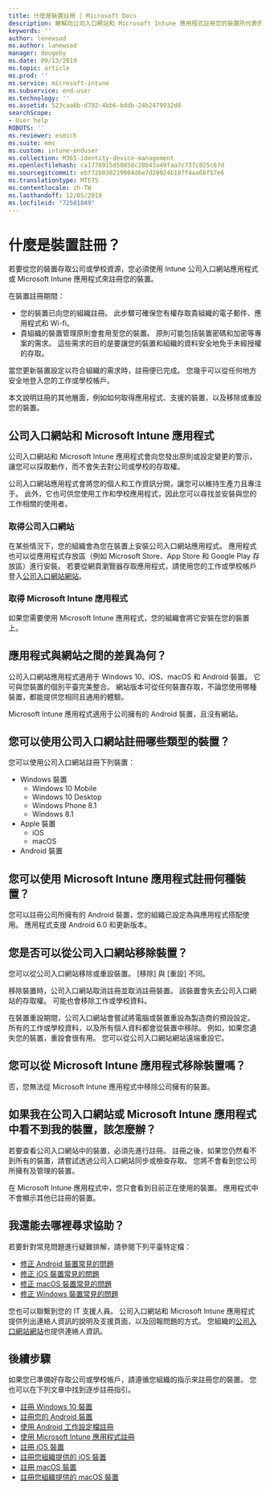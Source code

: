 ```yaml
---
title: 什麼是裝置註冊 | Microsoft Docs
description: 瞭解向公司入口網站和 Microsoft Intune 應用程式註冊您的裝置所代表的意義。
keywords: ''
author: lenewsad
ms.author: lanewsad
manager: dougeby
ms.date: 09/13/2019
ms.topic: article
ms.prod: ''
ms.service: microsoft-intune
ms.subservice: end-user
ms.technology: ''
ms.assetid: 523caa6b-d792-4bb6-bddb-24b2479932d8
searchScope:
- User help
ROBOTS: ''
ms.reviewer: esmich
ms.suite: ems
ms.custom: intune-enduser
ms.collection: M365-identity-device-management
ms.openlocfilehash: ca1776915d50858c28b43a49faa7c737c825c67d
ms.sourcegitcommit: ebf72b038219904d6e7d20024b107f4aa68f57e6
ms.translationtype: MTE75
ms.contentlocale: zh-TW
ms.lasthandoff: 12/05/2019
ms.locfileid: "72501849"
---
```

# <a name="what-is-device-enrollment"></a>什麼是裝置註冊？
若要從您的裝置存取公司或學校資源，您必須使用 Intune 公司入口網站應用程式或 Microsoft Intune 應用程式來註冊您的裝置。 

在裝置註冊期間：

* 您的裝置已向您的組織註冊。 此步驟可確保您有權存取貴組織的電子郵件、應用程式和 Wi-fi。 
* 貴組織的裝置管理原則會套用至您的裝置。 原則可能包括裝置密碼和加密等專案的需求。 這些需求的目的是要讓您的裝置和組織的資料安全地免于未經授權的存取。

當您更新裝置設定以符合組織的需求時，註冊便已完成。 您幾乎可以從任何地方安全地登入您的工作或學校帳戶。  

本文說明註冊的其他層面，例如如何取得應用程式、支援的裝置，以及移除或重設您的裝置。  

## <a name="company-portal-and-microsoft-intune-app"></a>公司入口網站和 Microsoft Intune 應用程式

公司入口網站和 Microsoft Intune 應用程式會向您發出原則或設定變更的警示，讓您可以採取動作，而不會失去對公司或學校的存取權。 

公司入口網站應用程式會將您的個人和工作資訊分開，讓您可以維持生產力且專注于。 此外，它也可供您使用工作和學校應用程式，因此您可以尋找並安裝與您的工作相關的使用者。  

### <a name="get-company-portal"></a>取得公司入口網站

在某些情況下，您的組織會為您在裝置上安裝公司入口網站應用程式。 應用程式也可以從應用程式存放區（例如 Microsoft Store、App Store 和 Google Play 存放區）進行安裝。 若要從網頁瀏覽器存取應用程式，請使用您的工作或學校帳戶登入[公司入口網站網站](https://go.microsoft.com/fwlink/?linkid=2010980)。  

### <a name="get-microsoft-intune-app"></a>取得 Microsoft Intune 應用程式

如果您需要使用 Microsoft Intune 應用程式，您的組織會將它安裝在您的裝置上。  

## <a name="whats-the-difference-between-the-apps-and-the-website"></a>應用程式與網站之間的差異為何？
公司入口網站應用程式適用于 Windows 10、iOS、macOS 和 Android 裝置。 它可與您裝置的個別平臺完美整合。 網站版本可從任何裝置存取，不論您使用哪種裝置，都能提供您相同且通用的體驗。 

Microsoft Intune 應用程式適用于公司擁有的 Android 裝置，且沒有網站。  

## <a name="what-kind-of-devices-can-you-enroll-with-company-portal"></a>您可以使用公司入口網站註冊哪些類型的裝置？
您可以使用公司入口網站註冊下列裝置：  

- Windows 裝置
  - Windows 10 Mobile
  - Windows 10 Desktop
  - Windows Phone 8.1
  - Windows 8.1
- Apple 裝置
    - iOS
    - macOS
- Android 裝置


## <a name="what-kind-of-devices-can-you-enroll-with-the-microsoft-intune-app"></a>您可以使用 Microsoft Intune 應用程式註冊何種裝置？  
您可以註冊公司所擁有的 Android 裝置，您的組織已設定為與應用程式搭配使用。 應用程式支援 Android 6.0 和更新版本。 

## <a name="can-you-remove-a-device-from-the-company-portal"></a>您是否可以從公司入口網站移除裝置？
您可以從公司入口網站移除或重設裝置。 [移除]  與 [重設]  不同。

移除裝置時，公司入口網站取消註冊並取消註冊裝置。 該裝置會失去公司入口網站的存取權。 可能也會移除工作或學校資料。 

在裝置重設期間，公司入口網站會嘗試將電腦或裝置重設為製造商的預設設定。 所有的工作或學校資料，以及所有個人資料都會從裝置中移除。 例如，如果您遺失您的裝置，重設會很有用。 您可以從公司入口網站網站遠端重設它。  

## <a name="can-you-remove-a-device-from-the-microsoft-intune-app"></a>您可以從 Microsoft Intune 應用程式移除裝置嗎？
否，您無法從 Microsoft Intune 應用程式中移除公司擁有的裝置。  

## <a name="what-if-i-cant-see-my-device-in-the-company-portal-or-microsoft-intune-app"></a>如果我在公司入口網站或 Microsoft Intune 應用程式中看不到我的裝置，該怎麼辦？
若要查看公司入口網站中的裝置，必須先進行註冊。 註冊之後，如果您仍然看不到所有的裝置，請嘗試透過公司入口網站同步或檢查存取。 您將不會看到您公司所擁有及管理的裝置。

在 Microsoft Intune 應用程式中，您只會看到目前正在使用的裝置。 應用程式中不會顯示其他已註冊的裝置。  

## <a name="where-else-can-i-go-for-help"></a>我還能去哪裡尋求協助？  
若要針對常見問題進行疑難排解，請參閱下列平臺特定檔：  

- [修正 Android 裝置常見的問題](check-compliance-on-your-device-android.md)  
- [修正 iOS 裝置常見的問題](troubleshoot-your-device-ios.md)
- [修正 macOS 裝置常見的問題](troubleshoot-your-device-macos.md)
- [修正 Windows 裝置常見的問題](troubleshoot-your-device-windows.md)

您也可以聯繫到您的 IT 支援人員。 公司入口網站和 Microsoft Intune 應用程式提供列出連絡人資訊的說明及支援頁面，以及回報問題的方式。 您組織的[公司入口網站網站](https://go.microsoft.com/fwlink/?linkid=2010980)也提供連絡人資訊。  

## <a name="next-steps"></a>後續步驟  

如果您已準備好存取公司或學校帳戶，請遵循您組織的指示來註冊您的裝置。 您也可以在下列文章中找到逐步註冊指引。

* [註冊 Windows 10 裝置](enroll-windows-10-device.md)
* [註冊您的 Android 裝置](enroll-device-android-company-portal.md)
* [使用 Android 工作設定檔註冊](enroll-device-android-work-profile.md)
* [使用 Microsoft Intune 應用程式註冊](enroll-device-android-microsoft-intune-app.md)
* [註冊 iOS 裝置](enroll-your-device-in-intune-ios.md)
* [註冊您組織提供的 iOS 裝置](enroll-your-device-dep-ios.md)
* [註冊 macOS 裝置](enroll-your-device-in-intune-macos-cp.md)
* [註冊您組織提供的 macOS 裝置](enroll-company-device-macos.md)


